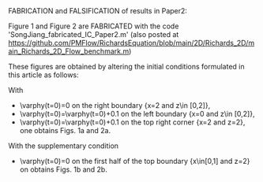 ##
FABRICATION and FALSIFICATION of results in Paper2:

Figure 1 and Figure 2 are FABRICATED with the  code 'SongJiang_fabricated_IC_Paper2.m'
(also posted at
https://github.com/PMFlow/RichardsEquation/blob/main/2D/Richards_2D/main_Richards_2D_Flow_benchmark.m)

These figures are obtained by altering the initial conditions formulated in this article as follows:

With
- \varphy(t=0)=0 on the right boundary {x=2 and z\in [0,2]},
- \varphy(t=0)=\varphy(t=0)+0.1 on the left boundary  {x=0 and z\in [0,2]},
- \varphy(t=0)=\varphy(t=0)+0.1 on the top right corner {x=2 and z=2},
one obtains Figs. 1a and 2a.

With the supplementary condition
- \varphy(t=0)=0 on the first half of the top boundary {x\in[0,1] and z=2} on obtains Figs. 1b and 2b.
